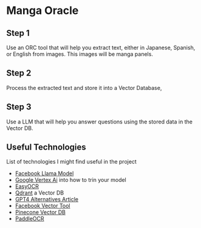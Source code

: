 # Manga Oracle

## Step 1
Use an ORC tool that will help you extract text, either in Japanese, Spanish, or English from images. This images will be manga panels.

## Step 2
Process the extracted text and store it into a Vector Database,

## Step 3
Use a LLM that will help you answer questions using the stored data in the Vector DB.

## Useful Technologies 
List of technologies I might find useful in the project

- [Facebook Llama Model](https://github.com/facebookresearch/llama)
- [Google Vertex Ai](https://cloud.google.com/vertex-ai/docs/training-overview) into how to trin your model
- [EasyOCR](https://github.com/JaidedAI/EasyOCR)
- [Qdrant](https://qdrant.tech/) a Vector DB
- [GPT4 Alternatives Article](https://www.datacamp.com/blog/12-gpt4-open-source-alternatives)
- [Facebook Vector Tool](https://github.com/facebookresearch/faiss)
- [Pinecone Vector DB](https://www.pinecone.io/)
- [PaddleOCR](https://github.com/PaddlePaddle/PaddleOCR)
